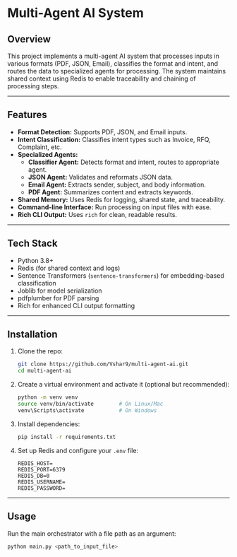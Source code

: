 # Multi-Agent AI System

## Overview

This project implements a multi-agent AI system that processes inputs in various formats (PDF, JSON, Email), classifies the format and intent, and routes the data to specialized agents for processing. The system maintains shared context using Redis to enable traceability and chaining of processing steps.

---

## Features

- **Format Detection:** Supports PDF, JSON, and Email inputs.
- **Intent Classification:** Classifies intent types such as Invoice, RFQ, Complaint, etc.
- **Specialized Agents:**
  - **Classifier Agent:** Detects format and intent, routes to appropriate agent.
  - **JSON Agent:** Validates and reformats JSON data.
  - **Email Agent:** Extracts sender, subject, and body information.
  - **PDF Agent:** Summarizes content and extracts keywords.
- **Shared Memory:** Uses Redis for logging, shared state, and traceability.
- **Command-line Interface:** Run processing on input files with ease.
- **Rich CLI Output:** Uses `rich` for clean, readable results.

---

## Tech Stack

- Python 3.8+
- Redis (for shared context and logs)
- Sentence Transformers (`sentence-transformers`) for embedding-based classification
- Joblib for model serialization
- pdfplumber for PDF parsing
- Rich for enhanced CLI output formatting

---

## Installation

1. Clone the repo:

    ```bash
    git clone https://github.com/Vshar9/multi-agent-ai.git
    cd multi-agent-ai
    ```

2. Create a virtual environment and activate it (optional but recommended):

    ```bash
    python -m venv venv
    source venv/bin/activate        # On Linux/Mac
    venv\Scripts\activate           # On Windows
    ```

3. Install dependencies:

    ```bash
    pip install -r requirements.txt
    ```

4. Set up Redis and configure your `.env` file:

    ```env
    REDIS_HOST=
    REDIS_PORT=6379
    REDIS_DB=0
    REDIS_USERNAME=
    REDIS_PASSWORD=
    ```

---

## Usage

Run the main orchestrator with a file path as an argument:

```bash
python main.py <path_to_input_file>
